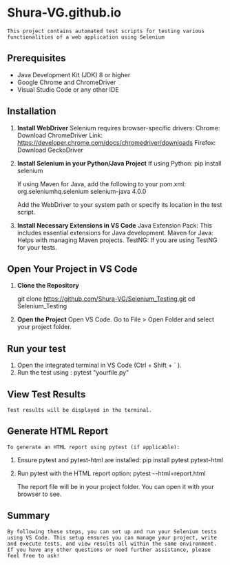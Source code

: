 # Shura-VG.github.io

    This project contains automated test scripts for testing various functionalities of a web application using Selenium

## Prerequisites

- Java Development Kit (JDK) 8 or higher
- Google Chrome and ChromeDriver
- Visual Studio Code or any other IDE

## Installation

1. **Install WebDriver**
    Selenium requires browser-specific drivers:
    Chrome: Download ChromeDriver
    Link: https://developer.chrome.com/docs/chromedriver/downloads
    Firefox: Download GeckoDriver

2. **Install Selenium in your Python/Java Project**
    If using Python: pip install selenium

    If using Maven for Java, add the following to your pom.xml:
    <dependency>
    <groupId>org.seleniumhq.selenium</groupId>
    <artifactId>selenium-java</artifactId>
    <version>4.0.0</version>
    </dependency>

    Add the WebDriver to your system path or specify its location in the test script.

3. **Install Necessary Extensions in VS Code**
    Java Extension Pack: This includes essential extensions for Java development.
    Maven for Java: Helps with managing Maven projects.
    TestNG: If you are using TestNG for your tests.

## Open Your Project in VS Code

1. **Clone the Repository**
   
   git clone https://github.com/Shura-VG/Selenium_Testing.git
   cd Selenium_Testing

2. **Open the Project**
    Open VS Code.
    Go to File > Open Folder and select your project folder.

## Run your test

1. Open the integrated terminal in VS Code (Ctrl + Shift + ` ).
2. Run the test using : pytest "yourfile.py"

## View Test Results

    Test results will be displayed in the terminal.

## Generate HTML Report

    To generate an HTML report using pytest (if applicable):

1. Ensure pytest and pytest-html are installed:
    pip install pytest pytest-html

2. Run pytest with the HTML report option:
    pytest --html=report.html

    The report file will be in your project folder. You can open it with your browser to see.

## Summary

    By following these steps, you can set up and run your Selenium tests using VS Code. This setup ensures you can manage your project, write and execute tests, and view results all within the same environment. If you have any other questions or need further assistance, please feel free to ask!